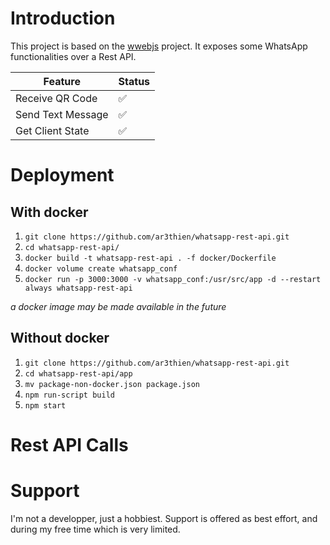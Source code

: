 # Introduction

This project is based on the [wwebjs](https://wwebjs.dev/) project. It exposes some WhatsApp functionalities over a Rest API.

| Feature | Status  |
|-------------------|---|
| Receive QR Code | ✅ |
| Send Text Message | ✅ |
| Get Client State |✅|

# Deployment

## With docker

1. `git clone https://github.com/ar3thien/whatsapp-rest-api.git`
2. `cd whatsapp-rest-api/`
3. `docker build -t whatsapp-rest-api . -f docker/Dockerfile`
4. `docker volume create whatsapp_conf`
4. `docker run -p 3000:3000 -v whatsapp_conf:/usr/src/app -d --restart always whatsapp-rest-api`

_a docker image may be made available in the future_

## Without docker

1. `git clone https://github.com/ar3thien/whatsapp-rest-api.git`
2. `cd whatsapp-rest-api/app`
3. `mv package-non-docker.json package.json`
4. `npm run-script build`
5. `npm start`

# Rest API Calls

# Support

I'm not a developper, just a hobbiest. Support is offered as best effort, and during my free time which is very limited.